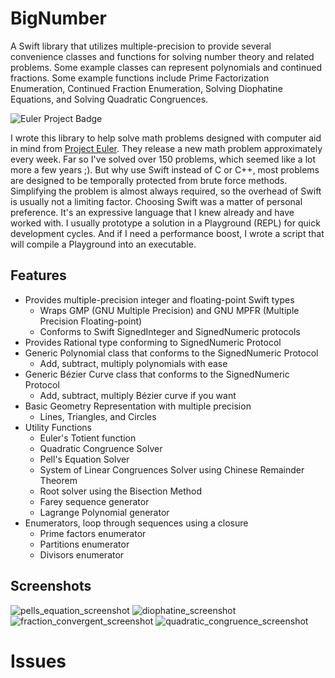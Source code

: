# BigNumber
A Swift library that utilizes multiple-precision to provide several convenience classes and functions for solving number theory and related problems.  Some example classes can represent polynomials and continued fractions.  Some example functions include Prime Factorization Enumeration, Continued Fraction Enumeration, Solving Diophatine Equations, and Solving Quadratic Congruences.

![Euler Project Badge](https://projecteuler.net/profile/tflan.png)

I wrote this library to help solve math problems designed with computer aid in mind from [Project Euler](https://projecteuler.net/).  They release a new math problem approximately every week.  Far so I've solved over 150 problems, which seemed like a lot more a few years ;).  But why use Swift instead of C or C++, most problems are designed to be temporally protected from brute force methods.  Simplifying the problem is almost always required, so the overhead of Swift is usually not a limiting factor.  Choosing Swift was a matter of personal preference. It's an expressive language that I knew already and have worked with.  I usually prototype a solution in a Playground (REPL) for quick development cycles.  And if I need a performance boost, I wrote a script that will compile a Playground into an executable. 

## Features
* Provides multiple-precision integer and floating-point Swift types
  * Wraps GMP (GNU Multiple Precision) and GNU MPFR (Multiple Precision Floating-point)
  * Conforms to Swift SignedInteger and SignedNumeric protocols
* Provides Rational type conforming to SignedNumeric Protocol 
* Generic Polynomial class that conforms to the SignedNumeric Protocol
  * Add, subtract, multiply polynomials with ease
* Generic Bézier Curve class that conforms to the SignedNumeric Protocol
  * Add, subtract, multiply Bézier curve if you want
* Basic Geometry Representation with multiple precision
  * Lines, Triangles, and Circles  
* Utility Functions
  * Euler's Totient function 
  * Quadratic Congruence Solver
  * Pell's Equation Solver
  * System of Linear Congruences Solver using Chinese Remainder Theorem
  * Root solver using the Bisection Method
  * Farey sequence generator
  * Lagrange Polynomial generator
* Enumerators, loop through sequences using a closure
  * Prime factors enumerator
  * Partitions enumerator
  * Divisors enumerator 

## Screenshots
![pells_equation_screenshot](https://github.com/TFL4N/BigNumber/assets/1775614/da225f9e-8299-4b28-bc2c-947ba9b887f0)
![diophatine_screenshot](https://github.com/TFL4N/BigNumber/assets/1775614/67eb8663-5bd5-4c1f-a1e3-aa186c9c61d6)
![fraction_convergent_screenshot](https://github.com/TFL4N/BigNumber/assets/1775614/cd5dc6cf-4f2c-4427-90fd-0b6a87ae3aa0)
![quadratic_congruence_screenshot](https://github.com/TFL4N/BigNumber/assets/1775614/2d966ca5-04cb-4fd0-be80-7c26b092d6bf)


# Issues
